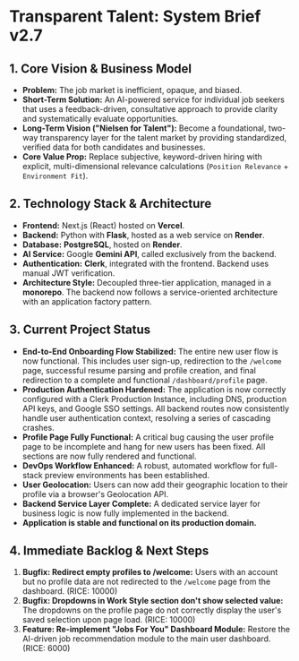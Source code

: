 # Transparent Talent: System Brief v2.7

## 1. Core Vision & Business Model
*   **Problem:** The job market is inefficient, opaque, and biased.
*   **Short-Term Solution:** An AI-powered service for individual job seekers that uses a feedback-driven, consultative approach to provide clarity and systematically evaluate opportunities.
*   **Long-Term Vision ("Nielsen for Talent"):** Become a foundational, two-way transparency layer for the talent market by providing standardized, verified data for both candidates and businesses.
*   **Core Value Prop:** Replace subjective, keyword-driven hiring with explicit, multi-dimensional relevance calculations (`Position Relevance` + `Environment Fit`).

## 2. Technology Stack & Architecture
*   **Frontend:** Next.js (React) hosted on **Vercel**.
*   **Backend:** Python with **Flask**, hosted as a web service on **Render**.
*   **Database:** **PostgreSQL**, hosted on **Render**.
*   **AI Service:** Google **Gemini API**, called exclusively from the backend.
*   **Authentication:** **Clerk**, integrated with the frontend. Backend uses manual JWT verification.
*   **Architecture Style:** Decoupled three-tier application, managed in a **monorepo**. The backend now follows a service-oriented architecture with an application factory pattern.

## 3. Current Project Status
*   **End-to-End Onboarding Flow Stabilized:** The entire new user flow is now functional. This includes user sign-up, redirection to the `/welcome` page, successful resume parsing and profile creation, and final redirection to a complete and functional `/dashboard/profile` page.
*   **Production Authentication Hardened:** The application is now correctly configured with a Clerk Production Instance, including DNS, production API keys, and Google SSO settings. All backend routes now consistently handle user authentication context, resolving a series of cascading crashes.
*   **Profile Page Fully Functional:** A critical bug causing the user profile page to be incomplete and hang for new users has been fixed. All sections are now fully rendered and functional.
*   **DevOps Workflow Enhanced:** A robust, automated workflow for full-stack preview environments has been established.
*   **User Geolocation:** Users can now add their geographic location to their profile via a browser's Geolocation API.
*   **Backend Service Layer Complete:** A dedicated service layer for business logic is now fully implemented in the backend.
*   **Application is stable and functional on its production domain.**

## 4. Immediate Backlog & Next Steps
1.  **Bugfix: Redirect empty profiles to /welcome:** Users with an account but no profile data are not redirected to the `/welcome` page from the dashboard. (RICE: 10000)
2.  **Bugfix: Dropdowns in Work Style section don't show selected value:** The dropdowns on the profile page do not correctly display the user's saved selection upon page load. (RICE: 10000)
3.  **Feature: Re-implement "Jobs For You" Dashboard Module:** Restore the AI-driven job recommendation module to the main user dashboard. (RICE: 6000)